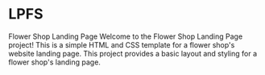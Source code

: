 # LPFS
Flower Shop Landing Page
Welcome to the Flower Shop Landing Page project! This is a simple HTML and CSS template for a flower shop's website landing page.
This project provides a basic layout and styling for a flower shop's landing page.
